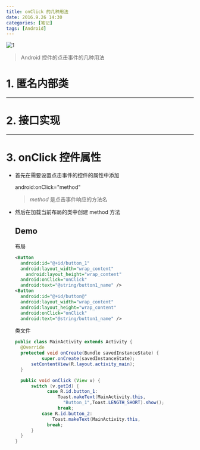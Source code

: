 ```yaml
---
title: onClick 的几种用法
date: 2016.9.26 14:30
categories: [笔记]
tags: [Android]
---
```


![1](https://img.alicdn.com/imgextra/i3/1064479076/TB2g.bWtXXXXXXcXXXXXXXXXXXX_!!1064479076.jpg)

> Android 控件的点击事件的几种用法

# 1. 匿名内部类 



---



# 2. 接口实现



<!-- more -->

---

# 3. onClick 控件属性

* 首先在需要设置点击事件的控件的属性中添加

  android:onClick="method"

  > *method*  是点击事件响应的方法名

* 然后在加载当前布局的类中创建 method 方法

  ## Demo

  布局

  ```xml
  <Button
  	android:id="@+id/button_1"
  	android:layout_width="wrap_content"
      android:layout_height="wrap_content" 
  	android:onClick="onClick"
  	android:text="@string/button1_name" />
  <Button
  	android:id="@+id/button@"
  	android:layout_width="wrap_content"    				
  	android:layout_height="wrap_content" 
  	android:onClick="onClick"  
  	android:text="@string/button1_name" />
  ```

  类文件

  ````java
  public class MainActivity extends Activity {
  	@Override
  	protected void onCreate(Bundle savedInstanceState) {  
        	super.onCreate(savedInstanceState);
  		setContentView(R.layout.activity_main);            
  	}

  	public void onClick (View v) {
      	switch (v.getId) {
              case R.id.button_1:
                  Toast.makeText(MainActivity.this,
                 	"Button_1",Toast.LENGTH_SHORT).show();
                  break;
  			case R.id.button_2:
              	Toast.makeText(MainActivity.this, 						"Button_2",Toast.LENGTH_SHORT).show();
              break;
      	}
  	}
  }
  ````